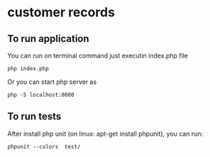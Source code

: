 # customer records

## To run application

You can run on terminal command just executin index.php file

    php index.php

Or you can start php server as

    php -S localhost:8080

## To run tests

After install php unit (on linux: apt-get install phpunit), you can run:

    phpunit --colors  test/